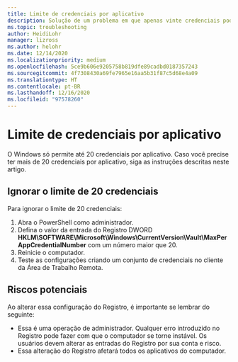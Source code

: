 ```yaml
---
title: Limite de credenciais por aplicativo
description: Solução de um problema em que apenas vinte credenciais podem ser usadas por aplicativo.
ms.topic: troubleshooting
author: HeidiLohr
manager: lizross
ms.author: helohr
ms.date: 12/14/2020
ms.localizationpriority: medium
ms.openlocfilehash: 5ce9b606e9205758b819dfe89cadbd0187357243
ms.sourcegitcommit: 4f7308430a69fe7965e16aa5b31f87c5d68e4a09
ms.translationtype: HT
ms.contentlocale: pt-BR
ms.lasthandoff: 12/16/2020
ms.locfileid: "97578260"
---
```

# <a name="credential-limit-per-app"></a>Limite de credenciais por aplicativo

O Windows só permite até 20 credenciais por aplicativo. Caso você precise ter mais de 20 credenciais por aplicativo, siga as instruções descritas neste artigo.

## <a name="bypass-the-20-credential-limit"></a>Ignorar o limite de 20 credenciais

Para ignorar o limite de 20 credenciais:

1. Abra o PowerShell como administrador.
2. Defina o valor da entrada do Registro DWORD **HKLM\SOFTWARE\Microsoft\Windows\CurrentVersion\Vault\MaxPerAppCredentialNumber** com um número maior que 20.
3. Reinicie o computador.
4. Teste as configurações criando um conjunto de credenciais no cliente da Área de Trabalho Remota.

## <a name="potential-risks"></a>Riscos potenciais

Ao alterar essa configuração do Registro, é importante se lembrar do seguinte:

- Essa é uma operação de administrador. Qualquer erro introduzido no Registro pode fazer com que o computador se torne instável. Os usuários devem alterar as entradas do Registro por sua conta e risco.
- Essa alteração do Registro afetará todos os aplicativos do computador.
